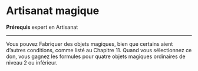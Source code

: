 # Artisanat magique

<p><strong>Prérequis </strong> expert en Artisanat</p>
<hr>
<p>Vous pouvez Fabriquer des objets magiques, bien que certains aient d’autres conditions, comme listé au Chapitre 11. Quand vous sélectionnez ce don, vous gagnez les formules pour quatre objets magiques ordinaires de niveau 2 ou inférieur.</p>